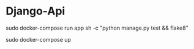 # Django-Api

sudo docker-compose run app sh -c "python manage.py test && flake8" 

sudo docker-compose up